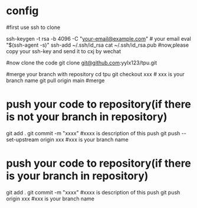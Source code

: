 # config

#first use ssh to clone 

ssh-keygen -t rsa -b 4096 -C "your-email@example.com"    # your email
eval "$(ssh-agent -s)"
ssh-add ~/.ssh/id_rsa
cat ~/.ssh/id_rsa.pub
#now,please copy your ssh-key and send it to cxj by wechat


#now clone the code
git clone git@github.com:yylx123/tpu.git


#merge your branch with repository
cd tpu
git checkout xxx  # xxx is your branch name
git pull origin main         #merge


# push your code to repository(if there is not your branch in repository)
git add .
git commit -m "xxxx"    #xxxx is description of this push
git push --set-upstream origin xxx     #xxx is your branch name 



# push your code to repository(if there is your branch in repository)
git add .
git commit -m "xxxx"    #xxxx is description of this push
git push origin xxx     #xxx is your branch name 

